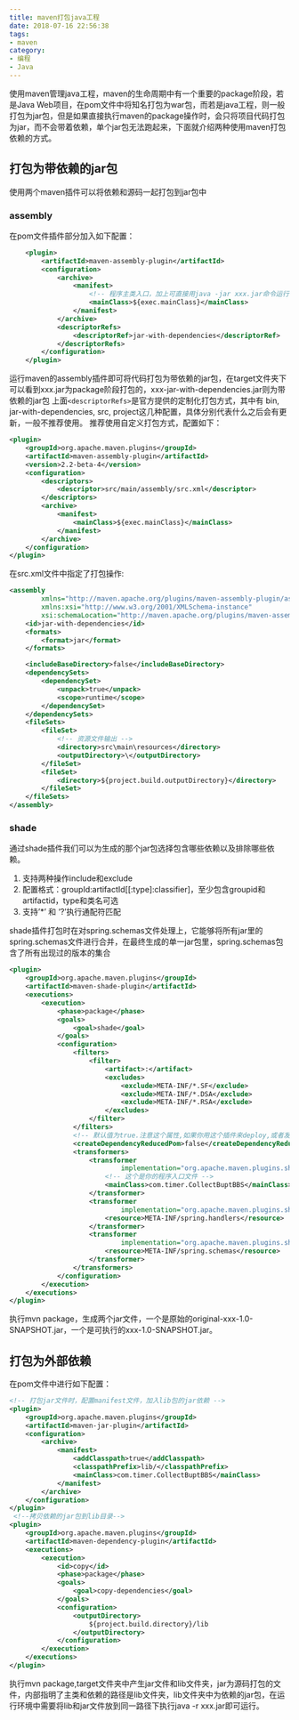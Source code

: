 ```yaml
---
title: maven打包java工程
date: 2018-07-16 22:56:38
tags:
- maven
category:
- 编程
- Java
---
```


使用maven管理java工程，maven的生命周期中有一个重要的package阶段，若是Java Web项目，在pom文件中将知名打包为war包，而若是java工程，则一般打包为jar包，但是如果直接执行maven的package操作时，会只将项目代码打包为jar，而不会带着依赖，单个jar包无法跑起来，下面就介绍两种使用maven打包依赖的方式。

<!--more-->

## 打包为带依赖的jar包

使用两个maven插件可以将依赖和源码一起打包到jar包中

### assembly 
在pom文件插件部分加入如下配置：
```xml
	<plugin>
	    <artifactId>maven-assembly-plugin</artifactId>
	    <configuration>
	        <archive>
	            <manifest>
	            	<!-- 程序主类入口，加上可直接用java -jar xxx.jar命令运行 -->
	                <mainClass>${exec.mainClass}</mainClass>
	            </manifest>
	        </archive>
	        <descriptorRefs>
	            <descriptorRef>jar-with-dependencies</descriptorRef>
	        </descriptorRefs>
	    </configuration>
	</plugin>
```
运行maven的assembly插件即可将代码打包为带依赖的jar包，在target文件夹下可以看到xxx.jar为package阶段打包的，xxx-jar-with-dependencies.jar则为带依赖的jar包
上面`<descriptorRefs>`是官方提供的定制化打包方式，其中有 bin, jar-with-dependencies, src, project这几种配置，具体分别代表什么之后会有更新，一般不推荐使用。
推荐使用自定义打包方式，配置如下：
```xml
<plugin>
	<groupId>org.apache.maven.plugins</groupId>
	<artifactId>maven-assembly-plugin</artifactId>
	<version>2.2-beta-4</version>
	<configuration>
		<descriptors>
			<descriptor>src/main/assembly/src.xml</descriptor>
		</descriptors>
		<archive>
			<manifest>
				<mainClass>${exec.mainClass}</mainClass>  
			</manifest>
		</archive>
	</configuration>
</plugin>
```
在src.xml文件中指定了打包操作:
```xml
<assembly
        xmlns="http://maven.apache.org/plugins/maven-assembly-plugin/assembly/1.1.1"
        xmlns:xsi="http://www.w3.org/2001/XMLSchema-instance"
        xsi:schemaLocation="http://maven.apache.org/plugins/maven-assembly-plugin/assembly/1.1.1 http://maven.apache.org/xsd/assembly-1.1.1.xsd">
    <id>jar-with-dependencies</id>
    <formats>
        <format>jar</format>
    </formats>

    <includeBaseDirectory>false</includeBaseDirectory>
    <dependencySets>
        <dependencySet>
            <unpack>true</unpack>
            <scope>runtime</scope>
        </dependencySet>
    </dependencySets>
    <fileSets>
        <fileSet>
        	<!-- 资源文件输出 -->
            <directory>src\main\resources</directory>
            <outputDirectory>\</outputDirectory>
        </fileSet>
        <fileSet>
            <directory>${project.build.outputDirectory}</directory>
        </fileSet>
    </fileSets>
</assembly>
```
### shade
通过shade插件我们可以为生成的那个jar包选择包含哪些依赖以及排除哪些依赖。 
1. 支持两种操作include和exclude 
2. 配置格式：groupId:artifactId[[:type]:classifier]，至少包含groupid和artifactid，type和类名可选 
3. 支持’\*’ 和 ‘?’执行通配符匹配 

shade插件打包时在对spring.schemas文件处理上，它能够将所有jar里的spring.schemas文件进行合并，在最终生成的单一jar包里，spring.schemas包含了所有出现过的版本的集合

```xml
<plugin>
    <groupId>org.apache.maven.plugins</groupId>
    <artifactId>maven-shade-plugin</artifactId>
    <executions>
        <execution>
            <phase>package</phase>
            <goals>
                <goal>shade</goal>
            </goals>
            <configuration>
                <filters>
                    <filter>
                        <artifact>:</artifact>
                        <excludes>
                            <exclude>META-INF/*.SF</exclude>
                            <exclude>META-INF/*.DSA</exclude>
                            <exclude>META-INF/*.RSA</exclude>
                        </excludes>
                    </filter>
                </filters>
                <!-- 默认值为true.注意这个属性,如果你用这个插件来deploy,或者发布到中央仓库，这个属性会缩减你的pom文件,会把你依赖的<dependency>干掉 -->
                <createDependencyReducedPom>false</createDependencyReducedPom>
                <transformers>
                    <transformer
                            implementation="org.apache.maven.plugins.shade.resource.ManifestResourceTransformer">
                        <!-- 这个是你的程序入口文件 -->
                        <mainClass>com.timer.CollectBuptBBS</mainClass>
                    </transformer>
                    <transformer
                            implementation="org.apache.maven.plugins.shade.resource.AppendingTransformer">
                        <resource>META-INF/spring.handlers</resource>
                    </transformer>
                    <transformer
                            implementation="org.apache.maven.plugins.shade.resource.AppendingTransformer">
                        <resource>META-INF/spring.schemas</resource>
                    </transformer>
                </transformers>
            </configuration>
        </execution>
    </executions>
</plugin>

```

执行mvn package，生成两个jar文件，一个是原始的original-xxx-1.0-SNAPSHOT.jar，一个是可执行的xxx-1.0-SNAPSHOT.jar。

## 打包为外部依赖
在pom文件中进行如下配置：
```xml
<!-- 打包jar文件时，配置manifest文件，加入lib包的jar依赖 -->
<plugin>
	<groupId>org.apache.maven.plugins</groupId>
	<artifactId>maven-jar-plugin</artifactId>
	<configuration>
		<archive>
			<manifest>
				<addClasspath>true</addClasspath>
				<classpathPrefix>lib/</classpathPrefix>
				<mainClass>com.timer.CollectBuptBBS</mainClass>
			</manifest>
		</archive>
	</configuration>
</plugin>
 <!--拷贝依赖的jar包到lib目录-->
<plugin>
	<groupId>org.apache.maven.plugins</groupId>
	<artifactId>maven-dependency-plugin</artifactId>
	<executions>
		<execution>
			<id>copy</id>
			<phase>package</phase>
			<goals>
				<goal>copy-dependencies</goal>
			</goals>
			<configuration>
				<outputDirectory>
					${project.build.directory}/lib
				</outputDirectory>
			</configuration>
		</execution>
	</executions>
</plugin>
```
执行mvn package,target文件夹中产生jar文件和lib文件夹，jar为源码打包的文件，内部指明了主类和依赖的路径是lib文件夹，lib文件夹中为依赖的jar包，在运行环境中需要将lib和jar文件放到同一路径下执行java -r xxx.jar即可运行。